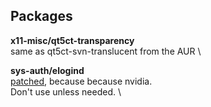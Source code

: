 ## Packages

**x11-misc/qt5ct-transparency** \
same as qt5ct-svn-translucent from the AUR \

**sys-auth/elogind** \
[patched](https://github.com/elogind/elogind/issues/234#issuecomment-1712908507), because because nvidia. \
Don't use unless needed. \


